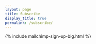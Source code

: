 ```yaml
---
layout: page
title: Subscribe
display_title: true
permalink: /subscribe/
---
```


{% include mailchimp-sign-up-big.html %}
